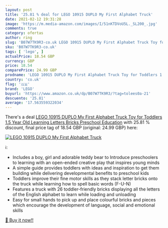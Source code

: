 ```yaml
---
layout: post
title: '25.81 % deal for LEGO 10915 DUPLO My First Alphabet Truck'
date: 2021-02-12 19:31:28
image: 'https://m.media-amazon.com/images/I/51nKTDVoU5L._SL200_.jpg'
comments: true
category: ofertas
author: ring
slug: 'B07W7TK9R3-co.uk LEGO 10915 DUPLO My First Alphabet Truck Toy for...'
sku: 'B07W7TK9R3-co.uk'
tags: [ 'lego', ]
actualPrice: 18.54 GBP
currency: GBP
price: 18.54
comparePrice: 24.99 GBP
prodname: 'LEGO 10915 DUPLO My First Alphabet Truck Toy for Toddlers 1.5 Year Old  Learning Letters Bricks  Preschool Education'
country: 'co.uk'
flag: '🇬🇧'
brand: 'LEGO'
buyurl: 'https://www.amazon.co.uk/dp/B07W7TK9R3/?tag=tolees0a-21'
descuento: '25.81'
average: '17.563559322034'
---
```


There's a deal [LEGO 10915 DUPLO My First Alphabet Truck Toy for Toddlers 1.5 Year Old  Learning Letters Bricks  Preschool Education](https://www.amazon.co.uk/dp/B07W7TK9R3/?tag=tolees0a-21)  with  25.81 % discount, final price tag of  18.54 GBP (original: 24.99 GBP) here:

[![LEGO 10915 DUPLO My First Alphabet Truck](https://m.media-amazon.com/images/I/51nKTDVoU5L._SL200_.jpg)](https://www.amazon.co.uk/dp/B07W7TK9R3/?tag=tolees0a-21)

ℹ️:

- Includes a boy, girl and adorable teddy bear to Introduce preschoolers to learning with an open-ended creative play that inspires young minds
- A simple guide provides toddlers with ideas and inspiration to get them building while delivering developmental benefits to preschool kids
- Toddlers improve their fine motor skills as they stack letter bricks onto the truck while learning how to spell basic words (F-U-N)
- Features a truck with 26 toddler-friendly bricks displaying all the letters of the English alphabet to learn while loading and unloading
- Easy for small hands to pick up and place colourful bricks and pieces which encourage the development of language, social and emotional skills

[🛒 Buy it now!!](https://www.amazon.co.uk/dp/B07W7TK9R3/?tag=tolees0a-21)
